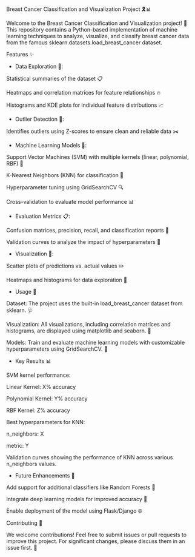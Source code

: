 Breast Cancer Classification and Visualization Project 🎗️📊

Welcome to the Breast Cancer Classification and Visualization project! 🚀 This repository contains a Python-based implementation of machine learning techniques to analyze, visualize, and classify breast cancer data from the famous sklearn.datasets.load_breast_cancer dataset.

Features ✨

- Data Exploration 🧐:


Statistical summaries of the dataset 📋

Heatmaps and correlation matrices for feature relationships 🔥

Histograms and KDE plots for individual feature distributions 📈

- Outlier Detection 🚨:

Identifies outliers using Z-scores to ensure clean and reliable data ✂️

- Machine Learning Models 🤖:

Support Vector Machines (SVM) with multiple kernels (linear, polynomial, RBF) 🧪

K-Nearest Neighbors (KNN) for classification 📍

Hyperparameter tuning using GridSearchCV 🔍

Cross-validation to evaluate model performance 📊

- Evaluation Metrics 📋:

Confusion matrices, precision, recall, and classification reports 📜

Validation curves to analyze the impact of hyperparameters 🎯

- Visualization 🎨:

Scatter plots of predictions vs. actual values ✏️

Heatmaps and histograms for data exploration 🔎

- Usage 📂

Dataset: The project uses the built-in load_breast_cancer dataset from sklearn. 🩺

Visualization: All visualizations, including correlation matrices and histograms, are displayed using matplotlib and seaborn. 🎨

Models: Train and evaluate machine learning models with customizable hyperparameters using GridSearchCV. 🔧

- Key Results 📊

SVM kernel performance:

Linear Kernel: X% accuracy

Polynomial Kernel: Y% accuracy

RBF Kernel: Z% accuracy

Best hyperparameters for KNN:

n_neighbors: X

metric: Y

Validation curves showing the performance of KNN across various n_neighbors values.


- Future Enhancements 🔮

Add support for additional classifiers like Random Forests 🌲

Integrate deep learning models for improved accuracy 🧠

Enable deployment of the model using Flask/Django 🌐

Contributing 🙌

We welcome contributions! Feel free to submit issues or pull requests to improve this project. For significant changes, please discuss them in an issue first. 🤝
